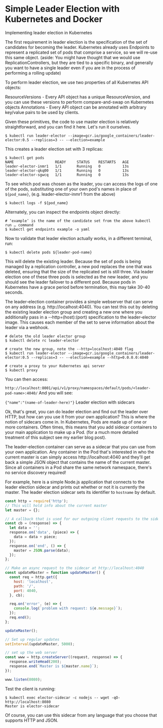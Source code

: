# Simple Leader Election with Kubernetes and Docker
Implementing leader election in Kubernetes 

The first requirement in leader election is the specification of the set of candidates for becoming the leader. Kubernetes already uses Endpoints to represent a replicated set of pods that comprise a service, so we will re-use this same object. (aside: You might have thought that we would use ReplicationControllers, but they are tied to a specific binary, and generally you want to have a single leader even if you are in the process of performing a rolling update)

To perform leader election, we use two properties of all Kubernetes API objects:

ResourceVersions - Every API object has a unique ResourceVersion, and you can use these versions to perform compare-and-swap on Kubernetes objects 
Annotations - Every API object can be annotated with arbitrary key/value pairs to be used by clients. 

Given these primitives, the code to use master election is relatively straightforward, and you can find it here. Let's run it ourselves. 

```console
$ kubectl run leader-elector --image=gcr.io/google_containers/leader-elector:0.5 --replicas=3 -- --election=example
```

This creates a leader election set with 3 replicas:

```console
$ kubectl get pods
NAME                   READY     STATUS    RESTARTS   AGE
leader-elector-inmr1   1/1       Running   0          13s
leader-elector-qkq00   1/1       Running   0          13s
leader-elector-sgwcq   1/1       Running   0          13s
```

To see which pod was chosen as the leader, you can access the logs of one of the pods, substituting one of your own pod's names in place of 
`${pod_name}`, (e.g. leader-elector-inmr1 from the above)

```console
$ kubectl logs -f ${pod_name}
```

Alternately, you can inspect the endpoints object directly: 

```console
# ‘example’ is the name of the candidate set from the above kubectl run … command
$ kubectl get endpoints example -o yaml
```

Now to validate that leader election actually works, in a different terminal, run: 

```console
$ kubectl delete pods ${leader-pod-name}
```

This will delete the existing leader. Because the set of pods is being managed by a replication controller, a new pod replaces the one that was deleted, ensuring that the size of the replicated set is still three. Via leader election one of these three pods is selected as the new leader, and you should see the leader failover to a different pod. Because pods in Kubernetes have a grace period before termination, this may take 30-40 seconds.

The leader-election container provides a simple webserver that can serve on any address (e.g. http://localhost:4040). You can test this out by deleting the existing leader election group and creating a new one where you additionally pass in a --http=(host):(port) specification to the leader-elector image. This causes each member of the set to serve information about the leader via a webhook.

```console
# delete the old leader elector group
$ kubectl delete rc leader-elector

# create the new group, note the --http=localhost:4040 flag
$ kubectl run leader-elector --image=gcr.io/google_containers/leader-elector:0.5 --replicas=3 -- --election=example --http=0.0.0.0:4040

# create a proxy to your Kubernetes api server
$ kubectl proxy
```

You can then access:

`http://localhost:8001/api/v1/proxy/namespaces/default/pods/<leader-pod-name>:4040/`
And you will see:

`{"name":"(name-of-leader-here)"}`
Leader election with sidecars 

Ok, that's great, you can do leader election and find out the leader over HTTP, but how can you use it from your own application? This is where the notion of sidecars come in. In Kubernetes, Pods are made up of one or more containers. Often times, this means that you add sidecar containers to your main application to make up a Pod. (for a much more detailed treatment of this subject see my earlier blog post).

The leader-election container can serve as a sidecar that you can use from your own application. Any container in the Pod that's interested in who the current master is can simply access http://localhost:4040 and they'll get back a simple JSON object that contains the name of the current master. Since all containers in a Pod share the same network namespace, there's no service discovery required!

For example, here is a simple Node.js application that connects to the leader election sidecar and prints out whether or not it is currently the master. The leader election sidecar sets its identifier to `hostname` by default. 

```javascript
const http = require('http');
// This will hold info about the current master
let master = {};

// A callback that is used for our outgoing client requests to the sidecar
const cb = (response) => {
  let data = '';
  response.on('data', (piece) => {
    data = data + piece;
  });
  response.on('end', () => {
    master = JSON.parse(data);
  });
};

// Make an async request to the sidecar at http://localhost:4040
const updateMaster = function updateMaster() {
  const req = http.get({
    host: 'localhost',
    path: '/',
    port: 4040,
  }, cb);

  req.on('error', (e) => {
    console.log(`problem with request: ${e.message}`);
  });
  req.end();
};

updateMaster();

// Set up regular updates
setInterval(updateMaster, 5000);

// set up the web server
const www = http.createServer((request, response) => {
  response.writeHead(200);
  response.end(`Master is ${master.name}`);
});

www.listen(8080);
```

Test the client is running:
```
$ kubectl exec elector-sidecar -c nodejs -- wget -qO- http://localhost:8080
Master is elector-sidecar
```

Of course, you can use this sidecar from any language that you choose that supports HTTP and JSON.
